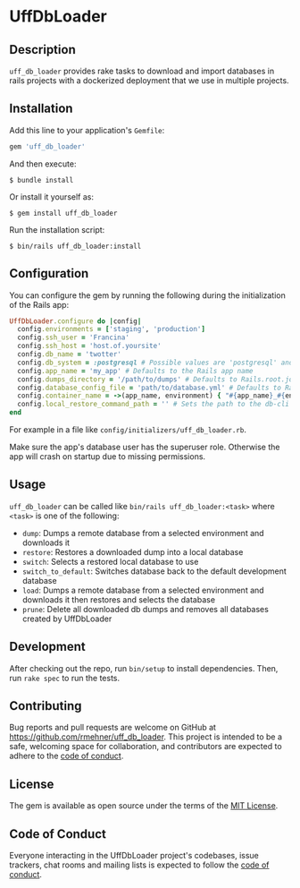 # UffDbLoader

## Description

`uff_db_loader` provides rake tasks to download and import databases in rails projects with a dockerized deployment that we use in multiple projects.

## Installation

Add this line to your application's `Gemfile`:

```ruby
gem 'uff_db_loader'
```

And then execute:

    $ bundle install

Or install it yourself as:

    $ gem install uff_db_loader

Run the installation script:

    $ bin/rails uff_db_loader:install

## Configuration

You can configure the gem by running the following during the initialization of the Rails app:
```ruby
UffDbLoader.configure do |config|
  config.environments = ['staging', 'production']
  config.ssh_user = 'Francina'
  config.ssh_host = 'host.of.yoursite'
  config.db_name = 'twotter'
  config.db_system = :postgresql # Possible values are 'postgresql' and 'mysql'.
  config.app_name = 'my_app' # Defaults to the Rails app name
  config.dumps_directory = '/path/to/dumps' # Defaults to Rails.root.join('dumps')
  config.database_config_file = 'path/to/database.yml' # Defaults to Rails.root.join('config', 'database.yml')
  config.container_name = ->(app_name, environment) { "#{app_name}_#{environment}_custom_suffix" } # Defaults to "#{app_name}_#{environment}_db". It accepts a static string too.
  config.local_restore_command_path = '' # Sets the path to the db-cli (pg_restore, mysql). Defaults to nil so it's using the default binary (mysql, pg_dump) in $PATH.
end
```
For example in a file like `config/initializers/uff_db_loader.rb`.

Make sure the app's database user has the superuser role. Otherwise the app will crash on startup due to missing permissions.

## Usage

`uff_db_loader` can be called like `bin/rails uff_db_loader:<task>` where `<task>` is one of the following:

- `dump`: Dumps a remote database from a selected environment and downloads it
- `restore`: Restores a downloaded dump into a local database
- `switch`: Selects a restored local database to use
- `switch_to_default`: Switches database back to the default development database
- `load`: Dumps a remote database from a selected environment and downloads it then restores and selects the database
- `prune`: Delete all downloaded db dumps and removes all databases created by UffDbLoader

## Development

After checking out the repo, run `bin/setup` to install dependencies. Then, run `rake spec` to run the tests.

## Contributing

Bug reports and pull requests are welcome on GitHub at https://github.com/rmehner/uff_db_loader. This project is intended to be a safe, welcoming space for collaboration, and contributors are expected to adhere to the [code of conduct](https://github.com/rmehner/uff_db_loader/blob/main/CODE_OF_CONDUCT.md).

## License

The gem is available as open source under the terms of the [MIT License](https://opensource.org/licenses/MIT).

## Code of Conduct

Everyone interacting in the UffDbLoader project's codebases, issue trackers, chat rooms and mailing lists is expected to follow the [code of conduct](https://github.com/rmehner/uff_db_loader/blob/main/CODE_OF_CONDUCT.md).
